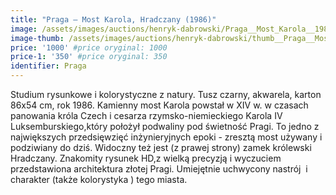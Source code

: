 ```yaml
---
title: "Praga – Most Karola, Hradczany (1986)"
image: /assets/images/auctions/henryk-dabrowski/Praga__Most_Karola__1986.jpg
image-thumb: /assets/images/auctions/henryk-dabrowski/thumb__Praga__Most_Karola__1986.jpg
price: '1000' #price oryginal: 1000
price-1: '350' #price oryginal: 350
identifier: Praga
---
```


Studium rysunkowe i kolorystyczne z natury. Tusz czarny, akwarela, karton 86x54 cm, rok 1986. Kamienny most Karola powstał w XIV w. w czasach panowania króla Czech i cesarza rzymsko-niemieckiego Karola IV Luksemburskiego,który położył podwaliny pod świetność Pragi. To jedno z największych przedsięwzięć inżynieryjnych epoki - zresztą most używany i podziwiany do dziś. Widoczny też jest (z prawej strony) zamek królewski Hradczany. Znakomity rysunek HD,z wielką precyzją i wyczuciem przedstawiona architektura złotej Pragi. Umiejętnie uchwycony nastrój  i charakter (także kolorystyka ) tego miasta.